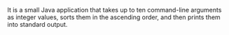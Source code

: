 It is a small Java application that takes up to ten command-line arguments as integer values, sorts them in the ascending order, and then prints them into standard output.
